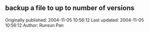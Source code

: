 ## backup a file to up to number of versions 
Originally published: 2004-11-05 10:56:12 
Last updated: 2004-11-05 10:56:12 
Author: Runsun Pan 
 
